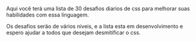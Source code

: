 Aqui você terá uma lista de 30 desafios diarios de css para melhorar suas habilidades com essa linguagem.

Os desafios serão de vários niveis, e a lista esta em desenvolvimento e espero ajudar a todos que desejam desmitificar o css.
